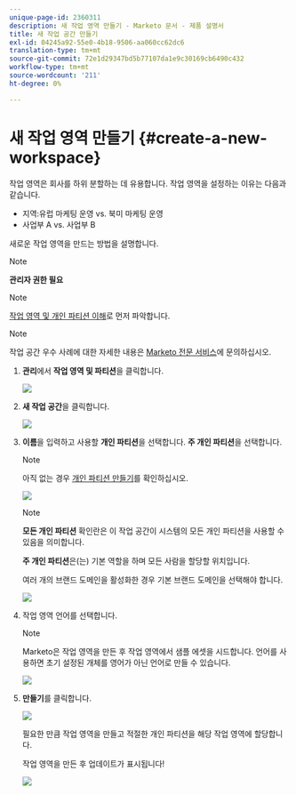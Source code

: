 ```yaml
---
unique-page-id: 2360311
description: 새 작업 영역 만들기 - Marketo 문서 - 제품 설명서
title: 새 작업 공간 만들기
exl-id: 04245a92-55e0-4b18-9506-aa060cc62dc6
translation-type: tm+mt
source-git-commit: 72e1d29347bd5b77107da1e9c30169cb6490c432
workflow-type: tm+mt
source-wordcount: '211'
ht-degree: 0%

---
```


# 새 작업 영역 만들기 {#create-a-new-workspace}

작업 영역은 회사를 하위 분할하는 데 유용합니다. 작업 영역을 설정하는 이유는 다음과 같습니다.

* 지역:유럽 마케팅 운영 vs. 북미 마케팅 운영
* 사업부 A vs. 사업부 B

새로운 작업 영역을 만드는 방법을 설명합니다.

>[!NOTE]
>
>**관리자 권한 필요**

>[!NOTE]
>
>[작업 영역 및 개인 파티션 이해](/help/marketo/product-docs/administration/workspaces-and-person-partitions/understanding-workspaces-and-person-partitions.md)로 먼저 파악합니다.

>[!NOTE]
>
>작업 공간 우수 사례에 대한 자세한 내용은 [Marketo 전문 서비스](mailto:services@marketo.com)에 문의하십시오.

1. **관리**&#x200B;에서 **작업 영역 및 파티션**&#x200B;을 클릭합니다.

   ![](assets/image2014-9-17-11-3a59-3a11.png)

1. **새 작업 공간**&#x200B;을 클릭합니다.

   ![](assets/two-1.png)

1. **이름**&#x200B;을 입력하고 사용할 **개인 파티션**&#x200B;을 선택합니다. **주 개인 파티션**&#x200B;을 선택합니다.

   >[!NOTE]
   >
   >아직 없는 경우 [개인 파티션 만들기](/help/marketo/product-docs/administration/workspaces-and-person-partitions/create-a-person-partition.md)를 확인하십시오.

   ![](assets/three-1.png)

   >[!NOTE]
   >
   >**모든 개인 파티션** 확인란은 이 작업 공간이 시스템의 모든 개인 파티션을 사용할 수 있음을 의미합니다.
   >
   >**주 개인 파티션**&#x200B;은(는) 기본 역할을 하며 모든 사람을 할당할 위치입니다.

   여러 개의 브랜드 도메인을 활성화한 경우 기본 브랜드 도메인을 선택해야 합니다.

   ![](assets/four-1.png)

1. 작업 영역 언어를 선택합니다.

   >[!NOTE]
   >
   >Marketo은 작업 영역을 만든 후 작업 영역에서 샘플 에셋을 시드합니다. 언어를 사용하면 초기 설정된 개체를 영어가 아닌 언어로 만들 수 있습니다.

   ![](assets/five.png)

1. **만들기**&#x200B;를 클릭합니다.

   ![](assets/six.png)

   필요한 만큼 작업 영역을 만들고 적절한 개인 파티션을 해당 작업 영역에 할당합니다.

   작업 영역을 만든 후 업데이트가 표시됩니다!

   ![](assets/image2014-9-17-15-3a39-3a10.png)
